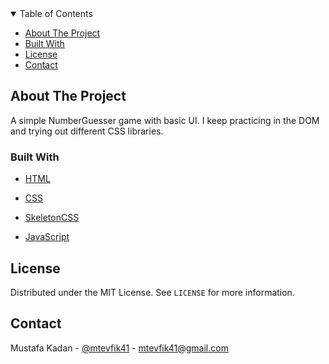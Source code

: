 <!-- TABLE OF CONTENTS -->

<details  open="open">

<summary>Table of Contents</summary>

<ul>

<li><a  href="#about-the-project">About The Project</a>

<li><a  href="#built-with">Built With</a></li>

<li><a  href="#license">License</a></li>

<li><a  href="#contact">Contact</a></li>

</ul>

</details>

<!-- ABOUT THE PROJECT -->

## About The Project

A simple NumberGuesser game with basic UI. I keep practicing in the DOM and trying out different CSS libraries.

### Built With

- [HTML](https://en.wikipedia.org/wiki/HTML)

- [CSS](https://en.wikipedia.org/wiki/CSS)

- [SkeletonCSS](http://getskeleton.com/)

- [JavaScript](https://www.javascript.com/)
<!-- LICENSE -->

## License

Distributed under the MIT License. See `LICENSE` for more information.

<!-- CONTACT -->

## Contact

Mustafa Kadan - [@mtevfik41](https://twitter.com/mtevfik41) - mtevfik41@gmail.com

